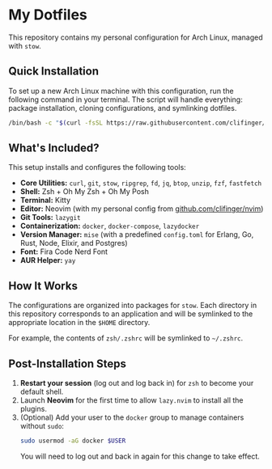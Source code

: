 # My Dotfiles

This repository contains my personal configuration for Arch Linux, managed with `stow`.

## Quick Installation

To set up a new Arch Linux machine with this configuration, run the following command in your terminal. The script will handle everything: package installation, cloning configurations, and symlinking dotfiles.

```bash
/bin/bash -c "$(curl -fsSL https://raw.githubusercontent.com/clifinger/dotfiles/main/install.sh)"
```

## What's Included?

This setup installs and configures the following tools:

*   **Core Utilities:** `curl`, `git`, `stow`, `ripgrep`, `fd`, `jq`, `btop`, `unzip`, `fzf`, `fastfetch`
*   **Shell:** Zsh + Oh My Zsh + Oh My Posh
*   **Terminal:** Kitty
*   **Editor:** Neovim (with my personal config from [github.com/clifinger/nvim](https://github.com/clifinger/nvim))
*   **Git Tools:** `lazygit`
*   **Containerization:** `docker`, `docker-compose`, `lazydocker`
*   **Version Manager:** `mise` (with a predefined `config.toml` for Erlang, Go, Rust, Node, Elixir, and Postgres)
*   **Font:** Fira Code Nerd Font
*   **AUR Helper:** `yay`

## How It Works

The configurations are organized into packages for `stow`. Each directory in this repository corresponds to an application and will be symlinked to the appropriate location in the `$HOME` directory.

For example, the contents of `zsh/.zshrc` will be symlinked to `~/.zshrc`.

## Post-Installation Steps

1.  **Restart your session** (log out and log back in) for `zsh` to become your default shell.
2.  Launch **Neovim** for the first time to allow `lazy.nvim` to install all the plugins.
3.  (Optional) Add your user to the `docker` group to manage containers without `sudo`:
    ```bash
    sudo usermod -aG docker $USER
    ```
    You will need to log out and back in again for this change to take effect.
